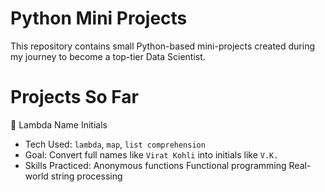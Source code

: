 # Python Mini Projects

This repository contains small Python-based mini-projects created during my journey to become a top-tier Data Scientist.

# Projects So Far

🔹 Lambda Name Initials
- Tech Used: `lambda`, `map`, `list comprehension`
- Goal: Convert full names like `Virat Kohli` into initials like `V.K.`
- Skills Practiced:
  Anonymous functions
  Functional programming
  Real-world string processing
  
